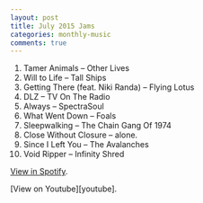 ```yaml
---
layout: post
title: July 2015 Jams
categories: monthly-music
comments: true
---
```


1. Tamer Animals – Other Lives
2. Will to Life – Tall Ships
3. Getting There (feat. Niki Randa) – Flying Lotus
4. DLZ – TV On The Radio
5. Always – SpectraSoul
6. What Went Down – Foals
7. Sleepwalking – The Chain Gang Of 1974
8. Close Without Closure – alone.
9. Since I Left You – The Avalanches
10. Void Ripper – Infinity Shred

[View in Spotify][spotify].  
<!-- [View in Apple Music][apple music].  
 -->[View on Youtube][youtube].

[spotify]: https://open.spotify.com/user/fred.hohman/playlist/4DRBoLtlmcg6uLYhTnjUhE "View in Spotify."
[apple music]: https://itunes.apple.com/us/playlist/july-2015-jams/idpl.5b28be3b425f4a3ea8f5e4671e7158ae "View in iTunes."
[youtube]: https://www.youtube.com/playlist?list=PL7t4sFPlrvYUgEPa3RPcu8bTWU7L2AsRN "View on Youtube."